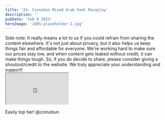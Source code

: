 ```yaml
---
title: '24. Cinnobun Mixed Arab Feet Raceplay'
description: ''
pubDate: 'Feb 8 2023'
heroImage: '/QOS-placeholder-1.jpg'
---
```

<div class="video_paragraph_header"> Side note: It really means a lot to us if you could refrain from sharing the content elsewhere. It's not just about privacy, but it also helps us keep things fair and affordable for everyone. We're working hard to make sure our prices stay low, and when content gets leaked without credit, it can make things tough. So, if you do decide to share, please consider giving a shoutout/credit to the website. We truly appreciate your understanding and support!</div>

<iframe src="https://drive.google.com/file/d/1HFPRPXEoq1eHeFoX5fbpr-6GWUD6pHe2/preview" width="200" height="100" allow="autoplay" allowfullscreen="allowfullscreen"></iframe>

Easily top tier! @cinnobun
<br>
<br>
<!---<a class="read_more" href="https://drive.google.com/file/d/1HFPRPXEoq1eHeFoX5fbpr-6GWUD6pHe2/view?usp=sharing">Download</a>--->


